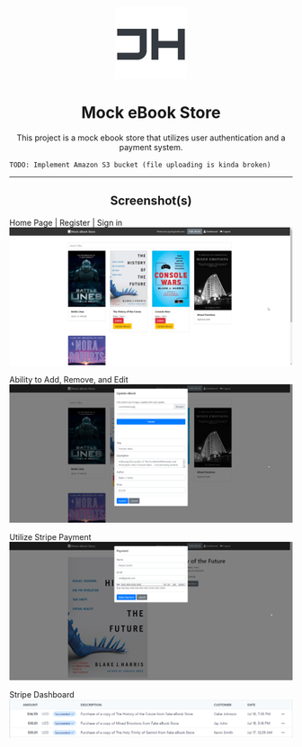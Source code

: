 <div align="center">
    <a href="https://www.jaydonhashimoto.dev"><img src="/README_ASSETS/JH.png"/></a>
</div>
<h1 align="center">Mock eBook Store</h1>

<p align="center">
    This project is a mock ebook store that utilizes user authentication and a payment system.
    
    TODO: Implement Amazon S3 bucket (file uploading is kinda broken)
</p>

---

<h2 align="center">Screenshot(s)</h2>

Home Page | Register | Sign in
![image](/README_ASSETS/home.png)

Ability to Add, Remove, and Edit
![image](/README_ASSETS/crud.png)

Utilize Stripe Payment
![image](/README_ASSETS/checkout.png)

Stripe Dashboard
![image](/README_ASSETS/stripe.png)

<!-- ---

<h2 align="center">Reference(s)</h2>

> [Reference Name](https://youtube.com)
>
> > **Description:** Description goes here... -->
